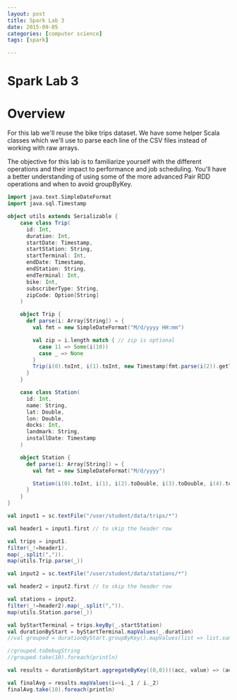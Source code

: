 ```yaml
---
layout: post
title: Spark Lab 3 
date: 2015-09-05
categories: [computer science]
tags: [spark]

---
```




# Spark Lab 3


Overview
========

For this lab we'll reuse the bike trips dataset. We have some helper Scala classes which we'll use to parse each line of the CSV files instead of working with raw arrays.

The objective for this lab is to familiarize yourself with the different operations and their impact to performance and job scheduling. You'll have a better understanding of using some of the more advanced Pair RDD operations and when to avoid groupByKey.

```scala
import java.text.SimpleDateFormat
import java.sql.Timestamp

object utils extends Serializable {
    case class Trip(
      id: Int,
      duration: Int,
      startDate: Timestamp,
      startStation: String,
      startTerminal: Int,
      endDate: Timestamp,
      endStation: String,
      endTerminal: Int,
      bike: Int,
      subscriberType: String,
      zipCode: Option[String]
    )

    object Trip {
      def parse(i: Array[String]) = {
        val fmt = new SimpleDateFormat("M/d/yyyy HH:mm")

        val zip = i.length match { // zip is optional
          case 11 => Some(i(10))
          case _ => None
        }
        Trip(i(0).toInt, i(1).toInt, new Timestamp(fmt.parse(i(2)).getTime), i(3), i(4).toInt, new Timestamp(fmt.parse(i(5)).getTime), i(6), i(7).toInt, i(8).toInt, i(9), zip)
      }
    }

    case class Station(
      id: Int,
      name: String,
      lat: Double,
      lon: Double,
      docks: Int,
      landmark: String,
      installDate: Timestamp
    )

    object Station {
      def parse(i: Array[String]) = {
        val fmt = new SimpleDateFormat("M/d/yyyy")

        Station(i(0).toInt, i(1), i(2).toDouble, i(3).toDouble, i(4).toInt, i(5), new Timestamp(fmt.parse(i(6)).getTime))
      }
    }
}

val input1 = sc.textFile("/user/student/data/trips/*")

val header1 = input1.first // to skip the header row

val trips = input1.
filter(_!=header1).
map(_.split(",")).
map(utils.Trip.parse(_))

val input2 = sc.textFile("/user/student/data/stations/*")

val header2 = input2.first // to skip the header row

val stations = input2.
filter(_!=header2).map(_.split(",")).
map(utils.Station.parse(_))

val byStartTerminal = trips.keyBy(_.startStation)
val durationByStart = byStartTerminal.mapValues(_.duration)
//val grouped = durationByStart.groupByKey().mapValues(list => list.sum / list.size)

//grouped.toDebugString
//grouped.take(10).foreach(println)

val results = durationByStart.aggregateByKey((0,0))((acc, value) => (acc._1 + value, acc._2 + 1), (acc1, acc2) => (acc1._1 + acc2._2, acc1._2 + acc2._2))

val finalAvg = results.mapValues(i=>i._1 / i._2)
finalAvg.take(10).foreach(println)
```

